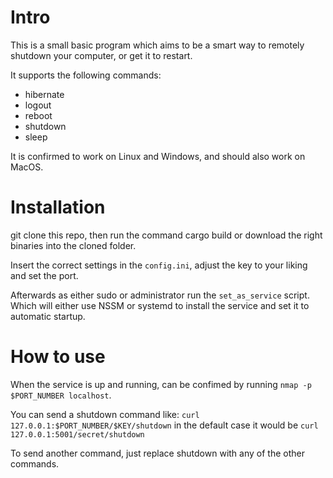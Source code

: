 # Intro
This is a small basic program which aims to be a smart way to remotely shutdown your computer, or get it to restart.

It supports the following commands:
- hibernate
- logout
- reboot
- shutdown
- sleep

It is confirmed to work on Linux and Windows, and should also work on MacOS. 

# Installation
git clone this repo, then run the command cargo build or download the right binaries into the cloned folder.

Insert the correct settings in the `config.ini`, adjust the key to your liking and set the port. 

Afterwards as either sudo or administrator run the `set_as_service` script. Which will either use NSSM or systemd to install the service and set it to automatic startup. 

# How to use
When the service is up and running, can be confimed by running `nmap -p $PORT_NUMBER localhost`. 

You can send a shutdown command like: `curl 127.0.0.1:$PORT_NUMBER/$KEY/shutdown` in the default case it would be `curl 127.0.0.1:5001/secret/shutdown`

To send another command, just replace shutdown with any of the other commands.